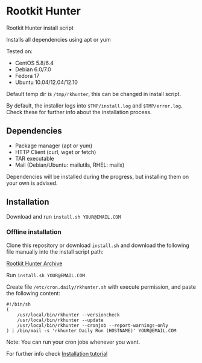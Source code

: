 Rootkit Hunter
==============

Rootkit Hunter install script

Installs all dependencies using apt or yum

Tested on:
* CentOS 5.8/6.4
* Debian 6.0/7.0
* Fedora 17
* Ubuntu 10.04/12.04/12.10

Default temp dir is ````/tmp/rkhunter````, this can be changed in install script.

By default, the installer logs into ````$TMP/install.log```` and ````$TMP/error.log````. Check these for further info about the installation process.

## Dependencies
* Package manager (apt or yum)
* HTTP Client (curl, wget or fetch)
* TAR executable
* Mail (Debian/Ubuntu: mailutils, RHEL: mailx)

Dependencies will be installed during the progress, but installing them on your own is advised.

## Installation

Download and run ````install.sh YOUR@EMAIL.COM````

### Offline installation

Clone this repository or download ````install.sh```` and download the following file manually into the install script path:

[Rootkit Hunter Archive](http://ncu.dl.sourceforge.net/project/rkhunter/rkhunter/1.4.0/rkhunter-1.4.0.tar.gz)

Run ````install.sh YOUR@EMAIL.COM````

Create file ````/etc/cron.daily/rkhunter.sh```` with execute permission, and paste the following content:
````
#!/bin/sh
(
	/usr/local/bin/rkhunter --versioncheck
	/usr/local/bin/rkhunter --update
	/usr/local/bin/rkhunter --cronjob --report-warnings-only
) | /bin/mail -s 'rkhunter Daily Run (HOSTNAME)' YOUR@EMAIL.COM
````

Note: You can run your cron jobs whenever you want.


For further info check [Installation tutorial](http://www.tecmint.com/install-linux-rkhunter-rootkit-hunter-in-rhel-centos-and-fedora/)